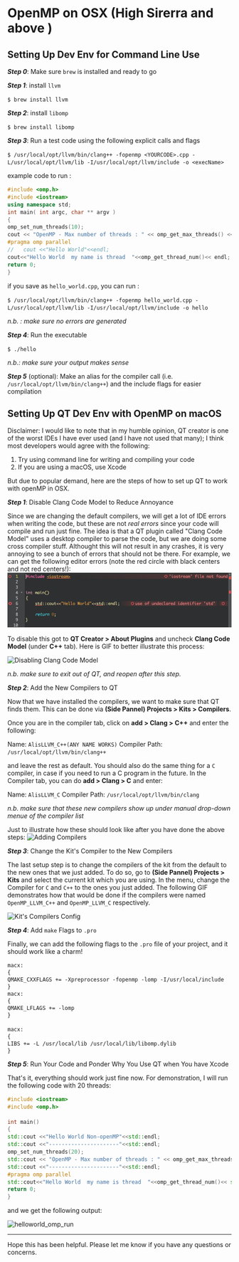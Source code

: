 # OpenMP on OSX (High Sirerra and above )

## Setting Up Dev Env for Command Line Use

***Step 0***: Make sure `brew` is installed and ready to go

***Step 1***: install `llvm` 

`$ brew install llvm`

***Step 2***: install `libomp`

`$ brew install libomp`

***Step 3***: Run a test code using the following explicit calls and flags

`$ /usr/local/opt/llvm/bin/clang++ -fopenmp <YOURCODE>.cpp -L/usr/local/opt/llvm/lib -I/usr/local/opt/llvm/include -o <execName> `

example code to run :
```` C++
#include <omp.h>
#include <iostream>
using namespace std;
int main( int argc, char ** argv )
{
omp_set_num_threads(10);
cout << "OpenMP - Max number of threads : " << omp_get_max_threads() << endl;
#pragma omp parallel
//   cout <<"Hello World"<<endl;
cout<<"Hello World  my name is thread  "<<omp_get_thread_num()<< endl;
return 0;
}
````
if you save as `hello_world.cpp`, you can run :

`$ /usr/local/opt/llvm/bin/clang++ -fopenmp hello_world.cpp -L/usr/local/opt/llvm/lib -I/usr/local/opt/llvm/include -o hello`

*n.b. : make sure no errors are generated* 

***Step 4***: Run the executable

`$ ./hello`

*n.b.: make sure your output makes sense*

***Step 5*** (optional): Make an alias for the compiler call (i.e. `/usr/local/opt/llvm/bin/clang++`) and the include flags for easier compilation

## Setting Up QT Dev Env with OpenMP on macOS

Disclaimer: I would like to note that in my humble opinion, QT creator is one of the worst IDEs I have ever used (and I have not used that many); I think most developers would agree with the following:

1. Try using command line for writing and compiling your code 
1. If you are using a macOS, use Xcode

But due to popular demand, here are the steps of how to set up QT to work with openMP in OSX.

***Step 1***: Disable Clang Code Model to Reduce Annoyance

Since we are changing the default compilers, we will get a lot of IDE errors when writing the code, but these are not *real errors* since your code will compile and run just fine. The idea is that a QT plugin called "Clang Code Model" uses a desktop compiler to parse the code, but we are doing some cross compiler stuff. Althought this will not result in any crashes, it is very annoying to see a bunch of errors that should not be there. For example, we can get the following editor errors (note the red circle with black centers and not red centers!):
![IDE Errors](./Images/Wrong_Errors.png)

To disable this got to **QT Creator > About Plugins** and uncheck **Clang Code Model** (under **C++** tab). Here is GIF to better illustrate this process:

![Disabling Clang Code Model](https://media.giphy.com/media/zdOuHU0usWpKTlPcBT/giphy.gif)


*n.b. make sure to exit out of QT, and reopen after this step.*

***Step 2***: Add the New Compilers to QT

Now that we have installed the compilers, we want to make sure that QT finds them. This can be done via **(Side Pannel) Projects > Kits > Compilers**.

Once you are in the compiler tab, click on **add > Clang > C++** and enter the following:  

Name: `AlisLLVM_C++(ANY NAME WORKS)`
Compiler Path: `/usr/local/opt/llvm/bin/clang++`

and leave the rest as default. You should also do the same thing for a `C` compiler, in case if you need to run a C program in the future. In the Compiler tab, you can do **add > Clang > C** and enter:

Name: `AlisLLVM_C`
Compiler Path: `/usr/local/opt/llvm/bin/clang`

*n.b. make sure that these new compilers show up under manual drop-down menue of the compiler list*


Just to illustrate how these should look like after you have done the above steps:
![Adding Compilers](https://media.giphy.com/media/JltKWRZKDrriRdpVOS/giphy.gif)


***Step 3***: Change the Kit's Compiler to the New Compilers

The last setup step is to change the compilers of the kit from the default to the new ones that we just added. To do so, go to **(Side Pannel) Projects > Kits** and select the current kit which you are using. In the menu, change the Compiler for `C` and `C++` to the ones you just added. The following GIF demonstrates how that would be done if the compilers were named `OpenMP_LLVM_C++` and `OpenMP_LLVM_C` respectively.

![Kit's Compilers Config](https://media.giphy.com/media/mO6GsyzChxAVMa7N73/giphy.gif)

***Step 4***: Add `make` Flags to `.pro`

Finally, we can add the following flags to the `.pro` file of your project, and it should work like a charm!

````
macx: 
{
QMAKE_CXXFLAGS += -Xpreprocessor -fopenmp -lomp -I/usr/local/include
}
macx: 
{
QMAKE_LFLAGS += -lomp
}

macx: 
{
LIBS += -L /usr/local/lib /usr/local/lib/libomp.dylib
}
````

***Step 5***: Run Your Code and Ponder Why You Use QT when You have Xcode

That's it, everything should work just fine now. For demonstration, I will run the following code with 20 threads:

````C++
#include <iostream>
#include <omp.h>

int main()
{
std::cout <<"Hello World Non-openMP"<<std::endl;
std::cout <<"----------------------"<<std::endl;
omp_set_num_threads(20);
std::cout << "OpenMP - Max number of threads : " << omp_get_max_threads() << std::endl;
std::cout <<"----------------------"<<std::endl;
#pragma omp parallel
std::cout<<"Hello World  my name is thread  "<<omp_get_thread_num()<< std::endl;
return 0;
}
````

and we get the following output:


![helloworld_omp_run](https://media.giphy.com/media/RGAIKcEmK1G7n2WNvG/giphy.gif)

--------

Hope this has been helpful. Please let me know if you have any questions or concerns. 

